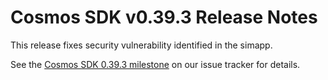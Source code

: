 # Cosmos SDK v0.39.3 Release Notes

This release fixes security vulnerability identified in the simapp.

See the [Cosmos SDK 0.39.3 milestone](https://github.com/cosmos/cosmos-sdk/milestone/35?closed=1) on our issue tracker for details.
